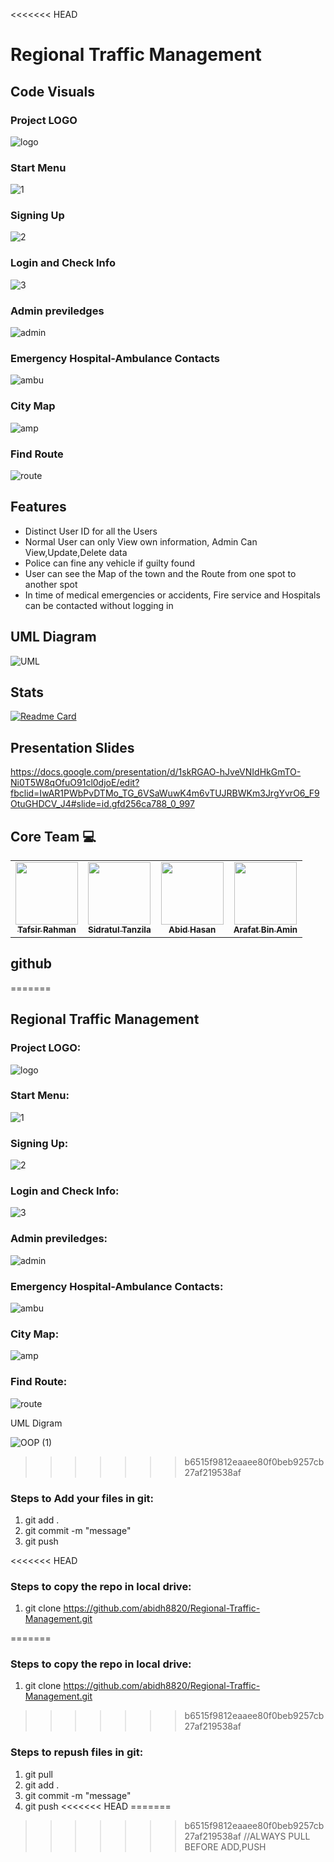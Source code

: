 <<<<<<< HEAD
# Regional Traffic Management

## Code Visuals

### Project LOGO
![logo](https://user-images.githubusercontent.com/83116065/139806830-870b3851-ba47-437a-8ac4-33db5c7f3297.JPG)


### Start Menu
![1](https://user-images.githubusercontent.com/83116065/139806961-944ff535-7b3f-45e2-b631-1ba3df9ece54.JPG)


### Signing Up
![2](https://user-images.githubusercontent.com/83116065/139807038-00dc2084-df74-4440-ab62-5e94b61573bb.JPG)


### Login and Check Info
![3](https://user-images.githubusercontent.com/83116065/139807131-ae0d4d3c-aaa5-402a-9605-a54f419a9eab.JPG)


### Admin previledges
![admin](https://user-images.githubusercontent.com/83116065/139807221-677c21e9-abe1-433d-921f-0955f4085daa.JPG)


### Emergency Hospital-Ambulance Contacts
![ambu](https://user-images.githubusercontent.com/83116065/139807411-958da765-1ef3-4a81-8d16-e05778a4478f.JPG)


### City Map
![amp](https://user-images.githubusercontent.com/83116065/139807494-0319c313-4e3e-47e9-acf8-82d56d34a30a.JPG)


### Find Route
![route](https://user-images.githubusercontent.com/83116065/139807544-102facc3-07c4-4d65-aa51-42e3783ebeb9.JPG)


## Features
- Distinct User ID for all the Users
- Normal User can only View own information, Admin Can View,Update,Delete data
- Police can fine any vehicle if guilty found
- User can see the Map of the town and the Route from one spot to another spot
- In time of medical emergencies or accidents, Fire service and Hospitals can be contacted without logging in


## UML Diagram
![UML](https://user-images.githubusercontent.com/83116065/140457480-e9547990-5410-4a74-bc69-88572383139f.png)


## Stats
[![Readme Card](https://github-readme-stats.vercel.app/api/pin/?username=Sheikh-Tafsir&theme=radical&repo=Regional-Traffic-Management)](https://github.com/anuraghazra/github-readme-stats)


## Presentation Slides
https://docs.google.com/presentation/d/1skRGAO-hJveVNIdHkGmTO-Ni0T5W8qOfuO91cl0djoE/edit?fbclid=IwAR1PWbPvDTMo_TG_6VSaWuwK4m6vTUJRBWKm3JrgYvrO6_F9OtuGHDCV_J4#slide=id.gfd256ca788_0_997


## Core Team 💻

<table>
    <tr>
      <td align="center">
        <a href="https://github.com/Sheikh-Tafsir">
            <img src="https://avatars.githubusercontent.com/u/83116065?v=4" width="100px;" alt=""/>
            <br />
            <sub><b>Tafsir Rahman</b></sub>
        </a>
      </td>
      <td align="center">
        <a href="https://github.com/SidratulTanzilaTasmi">
            <img src="https://avatars.githubusercontent.com/u/76552780?v=4" width="100px;" alt=""/>
            <br />
            <sub><b>Sidratul Tanzila</b></sub>
        </a>
      </td>
      <td align="center">
        <a href="https://github.com/abidh8820">
            <img src="https://avatars.githubusercontent.com/u/38831382?v=4" width="100px;" alt=""/>
            <br />
            <sub><b>Abid Hasan</b></sub>
        </a>
      </td>
      <td align="center">
        <a href="https://github.com/gh0st33d">
            <img src="https://avatars.githubusercontent.com/u/76277684?v=4" width="100px;" alt=""/>
            <br />
            <sub><b>Arafat Bin Amin</b></sub>
        </a>
      </td>
    </tr>
</table>


## github
=======
## Regional Traffic Management

### Project LOGO:
![logo](https://user-images.githubusercontent.com/83116065/139806830-870b3851-ba47-437a-8ac4-33db5c7f3297.JPG)



### Start Menu:
![1](https://user-images.githubusercontent.com/83116065/139806961-944ff535-7b3f-45e2-b631-1ba3df9ece54.JPG)



### Signing Up:
![2](https://user-images.githubusercontent.com/83116065/139807038-00dc2084-df74-4440-ab62-5e94b61573bb.JPG)



### Login and Check Info:
![3](https://user-images.githubusercontent.com/83116065/139807131-ae0d4d3c-aaa5-402a-9605-a54f419a9eab.JPG)



### Admin previledges:
![admin](https://user-images.githubusercontent.com/83116065/139807221-677c21e9-abe1-433d-921f-0955f4085daa.JPG)



### Emergency Hospital-Ambulance Contacts:
![ambu](https://user-images.githubusercontent.com/83116065/139807411-958da765-1ef3-4a81-8d16-e05778a4478f.JPG)



### City Map:
![amp](https://user-images.githubusercontent.com/83116065/139807494-0319c313-4e3e-47e9-acf8-82d56d34a30a.JPG)



### Find Route:
![route](https://user-images.githubusercontent.com/83116065/139807544-102facc3-07c4-4d65-aa51-42e3783ebeb9.JPG)

UML Digram


![OOP (1)](https://user-images.githubusercontent.com/76552780/139925916-92bca7ff-5039-4db3-939b-b14eee712aa2.png)


>>>>>>> b6515f9812eaaee80f0beb9257cb27af219538af

### Steps to Add your files in git:
1. git add .
2. git commit -m "message"
3. git push

<<<<<<< HEAD
### Steps to copy the repo in local drive:
1. git clone https://github.com/abidh8820/Regional-Traffic-Management.git

=======

### Steps to copy the repo in local drive:
1. git clone https://github.com/abidh8820/Regional-Traffic-Management.git


>>>>>>> b6515f9812eaaee80f0beb9257cb27af219538af
### Steps to repush files in git:
1. git pull
2. git add .
3. git commit -m "message"
4. git push
<<<<<<< HEAD
=======


>>>>>>> b6515f9812eaaee80f0beb9257cb27af219538af
//ALWAYS PULL BEFORE ADD,PUSH
